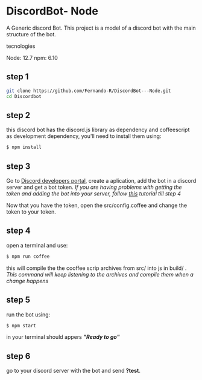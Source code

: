 # DiscordBot- Node

A Generic discord Bot. This project is a model of a discord bot with the main structure of the bot.

tecnologies

Node: 12.7
npm: 6.10

## step 1

```bash
git clone https://github.com/Fernando-R/DiscordBot---Node.git
cd Discordbot
```

## step 2

this discord bot has the discord.js library as dependency and coffeescript as development dependency, you'll need to install them using:

```bash
$ npm install
```

## step 3

Go to [Discord developers portal](https://discordapp.com/developers/applications), create a aplication, add the bot in a discord server and get a bot token.
_If you are having problems with getting the token and adding the bot into your server, follow [this](https://www.digitaltrends.com/gaming/how-to-make-a-discord-bot/) tutorial till step 4_

Now that you have the token, open the src/config.coffee and change the token to your token.

## step 4

open a terminal and use:

```bash
$ npm run coffee
```

this will compile the the cooffee scrip archives from src/ into js in build/ .
_This command will keep listening to the archives and compile them when a change happens_

## step 5

run the bot using:

```bash
$ npm start
```

in your terminal should appers **_"Ready to go"_**

## step 6

go to your discord server with the bot and send **?test**.
